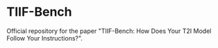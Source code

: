 # TIIF-Bench
Official repository for the paper "TIIF-Bench: How Does Your T2I Model Follow Your Instructions?".

